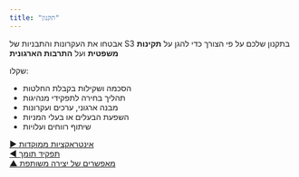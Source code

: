 ```yaml
---
title: "תקנון"
---
```



אבטחו את העקרונות והתבניות של S3 בתקנון שלכם על פי הצורך כדי להגן על **תקינות משפטית** ועל **התרבות הארגונית**

שקלו:

- הסכמה ושקילות בקבלת החלטות
- תהליך בחירה לתפקידי מנהיגות
- מבנה ארגוני, ערכים ועקרונות
- השפעת הבעלים או בעלי המניות
- שיתוף רווחים ועלויות

[&#9654; אינטראקציות ממוקדות](focused-interactions.html)<br/>[&#9664; תפקיד תומך](support-role.html)<br/>[&#9650; מאפשרים של יצירה משותפת](enablers-of-co-creation.html)

